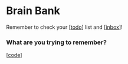 # Brain Bank

Remember to check your [[todo]] list and [[inbox]]!

### What are you trying to remember?

[[code]]

[//begin]: # "Autogenerated link references for markdown compatibility"
[todo]: todo "Todo"
[inbox]: inbox "Inbox"
[code]: code/code "Code"
[//end]: # "Autogenerated link references"